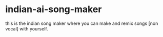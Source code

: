 # indian-ai-song-maker
this is the indian  song maker where you can make and remix songs [non vocal] with yourself.
